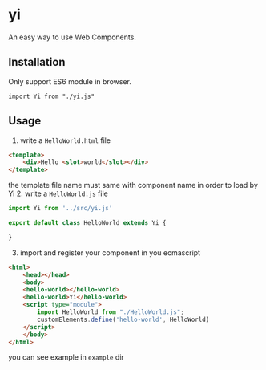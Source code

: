 yi
======
An easy way to use Web Components.

Installation
------
Only support ES6 module in browser.
```
import Yi from "./yi.js"
```

Usage
------
1. write a `HelloWorld.html` file
```html
<template>
    <div>Hello <slot>world</slot></div>
</template>

```
the template file name must same with component name in order to load by Yi
2. write a `HelloWorld.js` file
```javascript
import Yi from '../src/yi.js'

export default class HelloWorld extends Yi {

}

```

3. import and register your component in you ecmascript
```html
<html>
    <head></head>
    <body>
    <hello-world></hello-world>
    <hello-world>Yi</hello-world>
    <script type="module">
        import HelloWorld from "./HelloWorld.js";
        customElements.define('hello-world', HelloWorld)
    </script>
    </body>
</html>
```

you can see example in `example` dir

